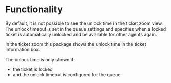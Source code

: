 # Functionality

By default, it is not possible to see the unlock time in the ticket zoom view. The unlock timeout is set in the queue settings and specifies when a locked ticket is automatically unlocked and be available for other agents again.

In the ticket zoom this package shows the unlock time in the ticket information box.

The unlock time is only shown if:

* the ticket is locked
* and the unlock timeout is configured for the queue
